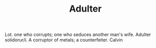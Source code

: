 ---
title: Adulter
permalink: "/definitions/adulter.html"
body: Lot. one who corrupts; one who seduces another man's wife. Adulter solidorur/i.
  A corruptor of metals; a counterfeiter. Calvin
published_at: '2018-07-07'
layout: post
---